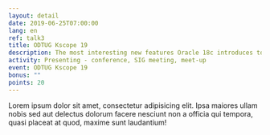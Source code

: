 ```yaml
---
layout: detail
date: 2019-06-25T07:00:00
lang: en
ref: talk3
title: ODTUG Kscope 19
description: The most interesting new features Oracle 18c introduces to developers are Polymorphic Table Functions and Qualified Expressions. Polymorphic Table Functions finally allow the developer to define the structure of the returned records at runtime.
activity: Presenting - conference, SIG meeting, meet-up
event: ODTUG Kscope 19
bonus: ""
points: 20
---
```

Lorem ipsum dolor sit amet, consectetur adipisicing elit. Ipsa maiores ullam nobis sed aut delectus dolorum facere nesciunt non a officia qui tempora, quasi placeat at quod, maxime sunt laudantium!